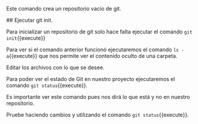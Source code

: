 Este comando crea un repositorio vacío de git.

## Ejecutar git init.

Para inicializar un repositorio de git solo hace falta ejecutar el comando `git init`{{execute}}

Para ver si el comando anterior funcionó ejecutaremos el comando `ls -a`{{execute}} que nos permite ver el contenido oculto de una carpeta.

Editar los archivos con lo que se desee.

Para poder ver el estado de Git en nuestro proyecto ejecutaremos el comando `git status`{{execute}}.

Es importante ver este comando pues nos dirá lo que está y no en nuestro repositorio.

Pruebe haciendo cambios y utilizando el comando `git status`{{execute}}.



